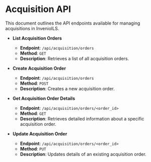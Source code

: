 # Acquisition API

This document outlines the API endpoints available for managing acquisitions in InvenioILS.

* **List Acquisition Orders**

    - **Endpoint**: `/api/acquisition/orders`
    - **Method**: `GET`
    - **Description**: Retrieves a list of all acquisition orders.

* **Create Acquisition Order**

    - **Endpoint**: `/api/acquisition/orders`
    - **Method**: `POST`
    - **Description**: Creates a new acquisition order.

* **Get Acquisition Order Details**

    - **Endpoint**: `/api/acquisition/orders/<order_id>`
    - **Method**: `GET`
    - **Description**: Retrieves detailed information about a specific acquisition order.

* **Update Acquisition Order**

    - **Endpoint**: `/api/acquisition/orders/<order_id>`
    - **Method**: `PUT`
    - **Description**: Updates details of an existing acquisition order.
